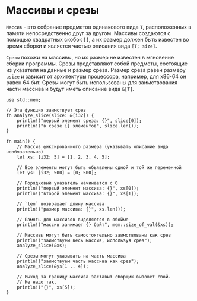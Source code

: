 # Массивы и срезы

`Массив` - это собрание предметов одинакового вида `T`, расположенных в памяти
непосредственно друг за другом. Массивы создаются с помощью квадратных
скобок `[]`, а их размер должен быть известен во время сборки и является
частью описания вида `[T; size]`.

`Срезы` похожи на массивы, но их размер не известен в мгновение сборки программы.
Срезы представляют собой предметы, состоящие из указателя на данные и размер среза.
Размер среза равен размеру `usize` и зависит от архитектуры процессора, например,
для x86-64 он равен 64 бит. Срезы могут быть использованы для заимствования
части массива и будут иметь описание вида `&[T]`.

```rust,editable,ignore,mdbook-runnable
use std::mem;

// Эта функция заимствует срез
fn analyze_slice(slice: &[i32]) {
    println!("первый элемент среза: {}", slice[0]);
    println!("в срезе {} элементов", slice.len());
}

fn main() {
    // Массив фиксированного размера (указывать описание вида необязательно)
    let xs: [i32; 5] = [1, 2, 3, 4, 5];

    // Все элементы могут быть объявлены одной и той же переменной
    let ys: [i32; 500] = [0; 500];

    // Порядковый указатель начинается с 0
    println!("первый элемент массива: {}", xs[0]);
    println!("второй элемент массива: {}", xs[1]);

    // `len` возвращает длину массива
    println!("размер массива: {}", xs.len());

    // Память для массивов выделяется в обойме
    println!("массив занимает {} байт", mem::size_of_val(&xs));

    // Массивы могут быть самостоятельно заимствованы как срез
    println!("заимствуем весь массив, используя срез");
    analyze_slice(&xs);

    // Срезы могут указывать на часть массива
    println!("заимствуем часть массива как срез");
    analyze_slice(&ys[1 .. 4]);

    // Выход за границу массива заставит сборщик вызовет сбой.
    // Не надо так.
    println!("{}", xs[5]);
}
```
